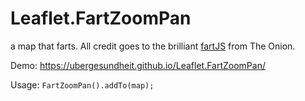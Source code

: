 # Leaflet.FartZoomPan
a map that farts. All credit goes to the brilliant [fartJS](https://github.com/theonion/fartscroll.js) from The Onion.

Demo:
https://ubergesundheit.github.io/Leaflet.FartZoomPan/

Usage:
`FartZoomPan().addTo(map);`
